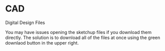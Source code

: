 CAD
===

Digital Design Files

You may have issues opening the sketchup files if you download them directly. The solution is to download all of the files at once using the green downlaod button in the upper right.
